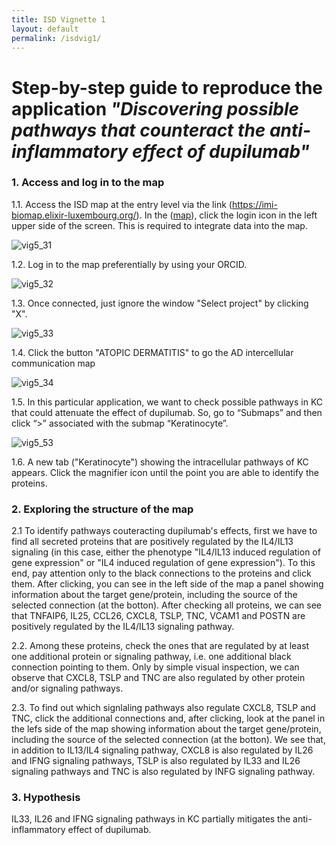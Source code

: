 ```yaml
---
title: ISD Vignette 1
layout: default
permalink: /isdvig1/
---
```


# Step-by-step guide to reproduce the application *"Discovering possible pathways that counteract the anti-inflammatory effect of dupilumab"*

### 1. Access and log in to the map

1.1. Access the ISD map at the entry level via the link (https://imi-biomap.elixir-luxembourg.org/). In the ([map](https://imi-biomap.elixir-luxembourg.org/)), click the login icon in the left upper side of the screen. This is required to integrate data into the map.
 
<!-- <img width="1022" height="489" alt="image" src="https://github.com/user-attachments/assets/94b53f4d-7c65-4502-8b46-dbd53c658676" /> -->

<!-- ![vig3_1](https://github.com/user-attachments/assets/94b53f4d-7c65-4502-8b46-dbd53c658676) -->

![vig5_31](../pages/projects/isd/images/vig5_31.png)


1.2. Log in to the map preferentially by using your ORCID. 

<!-- <img width="1019" height="491" alt="image" src="https://github.com/user-attachments/assets/acc57fb8-0e6f-485e-9921-8ccb3098994c" /> -->

<!-- ![vig3_1](https://github.com/user-attachments/assets/acc57fb8-0e6f-485e-9921-8ccb3098994c) -->

![vig5_32](../pages/projects/isd/images/vig5_32.png)

1.3. Once connected, just ignore the window "Select project" by clicking "X".

<!-- <img width="1019" height="491" alt="image" src="https://github.com/user-attachments/assets/a6d4d362-b76b-42e1-a7d8-e5c627247c9e" /> -->

<!-- ![vig3_1](https://github.com/user-attachments/assets/a6d4d362-b76b-42e1-a7d8-e5c627247c9e) -->

![vig5_33](../pages/projects/isd/images/vig5_33.png)

1.4. Click the button "ATOPIC DERMATITIS" to go the AD intercellular communication map 

<!-- <img width="1019" height="491" alt="image" src="https://github.com/user-attachments/assets/ee910213-6ec4-42f9-923c-0068bfe6e4df" /> -->

<!-- ![vig3_1](https://github.com/user-attachments/assets/ee910213-6ec4-42f9-923c-0068bfe6e4df) -->

![vig5_34](../pages/projects/isd/images/vig5_34.png)


1.5. In this particular application, we want to check possible pathways in KC that could attenuate the effect of dupilumab. So, go to “Submaps” and then click “>” associated with the submap “Keratinocyte”.

<!-- <img width="1021" height="490" alt="image" src="https://github.com/user-attachments/assets/4f50970b-3cd3-466c-8e60-e5d536af3336" /> -->

<!-- ![vig3_1](https://github.com/user-attachments/assets/4f50970b-3cd3-466c-8e60-e5d536af3336) -->

![vig5_53](../pages/projects/isd/images/vig5_53.png)


1.6. A new tab ("Keratinocyte") showing the intracellular pathways of KC appears. Click the magnifier icon until the point you are able to identify the proteins. 


### 2. Exploring the structure of the map

2.1 To identify pathways couteracting dupilumab's effects, first we have to find all secreted proteins that are positively regulated by the IL4/IL13 signaling (in this case, either the phenotype "IL4/IL13 induced regulation of gene expression" or "IL4 induced regulation of gene expression"). To this end, pay attention only to the black connections to the proteins and click them. After clicking, you can see in the left side of the map a panel showing information about the target gene/protein, including the source of the selected connection (at the botton). After checking all proteins, we can see that TNFAIP6, IL25, CCL26, CXCL8, TSLP, TNC, VCAM1 and POSTN are positively regulated by the IL4/IL13 signaling pathway.     


2.2. Among these proteins, check the ones that are regulated by at least one additional protein or signaling pathway, i.e. one additional black connection pointing to them. Only by simple visual inspection, we can observe that CXCL8, TSLP and TNC are also regulated by other protein and/or signaling pathways.



2.3. To find out which signlaling pathways also regulate CXCL8, TSLP and TNC, click the additional connections and, after clicking, look at the panel in the lefs side of the map showing information about the target gene/protein, including the source of the selected connection (at the botton). We see that, in addition to IL13/IL4 signaling pathway, CXCL8 is also regulated by IL26 and IFNG signaling pathways, TSLP is also regulated by IL33 and IL26 signaling pathways and TNC is also regulated by INFG signaling pathway.


### 3. Hypothesis

IL33, IL26 and IFNG signaling pathways in KC partially mitigates the anti-inflammatory effect of dupilumab.









